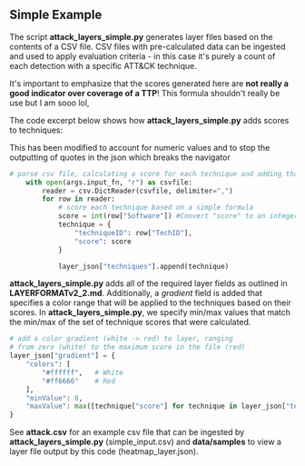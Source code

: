 ## Simple Example

The script **attack_layers_simple.py** generates layer files based on the contents of a CSV file. CSV files with pre-calculated data can be ingested and used to apply evaluation criteria - in this case it's purely a count of each detection with a specific ATT&CK technique.

It's important to emphasize that the scores generated here are **not really a good indicator over coverage of a TTP**! This formula shouldn't really be use but I am sooo lol, 

The code excerpt below shows how **attack_layers_simple.py** adds scores to techniques:

This has been modified to account for numeric values and to stop the outputting of quotes in the json which breaks the navigator

```python
# parse csv file, calculating a score for each technique and adding that to the layer
    with open(args.input_fn, "r") as csvfile:
        reader = csv.DictReader(csvfile, delimiter=",")
        for row in reader:
            # score each technique based on a simple formula
            score = int(row["Software"]) #Convert "score" to an integer (assuming it's numeric), previously this was wrapping the score in quotes which just breaks
            technique = {
                "techniqueID": row["TechID"],
                "score": score
            }

            layer_json["techniques"].append(technique)
```

**attack_layers_simple.py** adds all of the required layer fields as outlined in **LAYERFORMATv2_2.md**. Additionally, a *gradient* field is added that specifies a color range that will be applied to the techniques based on their scores. In **attack_layers_simple.py**, we specify min/max values that match the min/max of the set of technique scores that were calculated.


```python
# add a color gradient (white -> red) to layer, ranging  
# from zero (white) to the maximum score in the file (red)
layer_json["gradient"] = {
    "colors": [
        "#ffffff",   # White
        "#ff6666"    # Red
    ],
    "minValue": 0,
    "maxValue": max([technique["score"] for technique in layer_json["techniques"]])
}
```
See **attack.csv** for an example csv file that can be ingested by **attack_layers_simple.py** (simple_input.csv) and **data/samples** to view a layer file output by this code (heatmap_layer.json).
